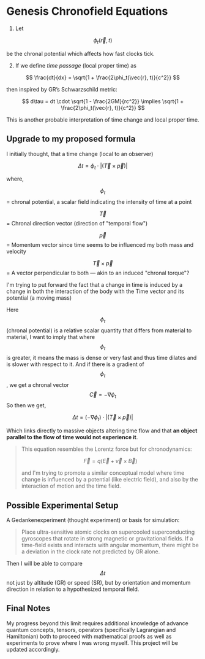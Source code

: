 # Genesis Chronofield Equations

1. Let

$$
\phi_t(\vec{r}, t)
$$

be the chronal potential which affects how fast clocks tick.

2. If we define *time passage* (local proper time) as

$$
\frac{dt}{dx} = \sqrt{1 + \frac{2\phi_t(\vec{r}, t)}{c^2}}
$$

then inspired by GR’s Schwarzschild metric:

$$
d\tau = dt \cdot \sqrt{1 - \frac{2GM}{rc^2}} \implies \sqrt{1 + \frac{2\phi_t(\vec{r}, t)}{c^2}}
$$

This is another probable interpretation of time change and local proper time.

## Upgrade to my proposed formula

I initially thought, that a time change (local to an observer)

$$\Delta t = \phi_t \cdot |(\vec{T} \times \vec{p})|$$

where,

$$\phi_t$$ = chronal potential, a scalar field indicating the intensity of time at a point

$$\vec{T}$$ = Chronal direction vector (direction of "temporal flow")

$$\vec{p}$$ = Momentum vector since time seems to be influenced my both mass and velocity

$$\vec{T} \times \vec{p}$$ = A vector perpendicular to both — akin to an induced "chronal torque"?

I'm trying to put forward the fact that a change in time is induced by a change in both the interaction of the body with the Time vector and its potential (a moving mass)

Here $$\phi_t$$ (chronal potential) is a relative scalar quantity that differs from material to material,
I want to imply that where $$\phi_t$$ is greater, it means the mass is dense or very fast and thus time dilates and is slower with respect to it. And if there is a gradient of $$\phi_t$$, we get a chronal vector $$\vec{C} = -\nabla\phi_t$$
So then we get, 

$$\Delta t = (-\nabla\phi_t) \cdot |(\vec{T} \times \vec{p})|$$

Which links directly to massive objects altering time flow and that **an object parallel to the flow of time would not experience it**.
>
>This equation resembles the Lorentz force but for chronodynamics:
>
>$$\vec{F} = q(\vec{E} + \vec{v} \times \vec{B})$$
>
>and I'm trying to promote a similar conceptual model where time change is influenced by a potential (like electric field), and also by the interaction of motion and the time field.

## Possible Experimental Setup

A Gedankenexperiment (thought experiment) or basis for simulation:

> Place ultra-sensitive atomic clocks on supercooled superconducting gyroscopes that rotate in strong magnetic or gravitational fields. If a time-field exists and interacts with angular momentum, there might be a deviation in the clock rate not predicted by GR alone.

Then I will be able to compare $$\Delta t$$ not just by altitude (GR) or speed (SR), but by orientation and momentum direction in relation to a hypothesized temporal field.

## Final Notes
My progress beyond this limit requires additional knowledge of advance quantum concepts, tensors, operators (specifically Lagrangian and Hamiltonian) both to proceed with mathematical proofs as well as experiments to prove where I was wrong myself. This project will be updated accordingly.
